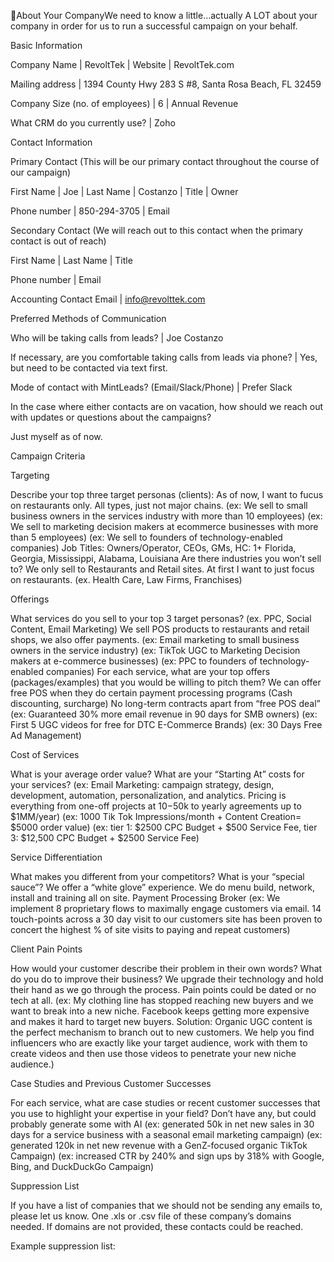 About Your CompanyWe need to know a little…actually A LOT about your company in order for us to run a successful campaign on your behalf. 


Basic Information

Company Name
 | RevoltTek
 | Website
 | RevoltTek.com

Mailing address
 | 1394 County Hwy 283 S #8, Santa Rosa Beach, FL 32459

Company Size (no. of employees)
 | 6
 | Annual Revenue

What CRM do you currently use?
 | Zoho

Contact Information

Primary Contact (This will be our primary contact throughout the course of our campaign)

First Name
 | Joe
 | Last Name
 | Costanzo
 | Title
 | Owner

Phone number
 | 850-294-3705
 | Email

Secondary Contact (We will reach out to this contact when the primary contact is out of reach)

First Name
 | Last Name
 | Title

Phone number
 | Email

Accounting Contact Email
 | info@revolttek.com

Preferred Methods of Communication

Who will be taking calls from leads?
 | Joe Costanzo

If necessary, are you comfortable taking calls from leads via phone?
 | Yes, but need to be contacted via text first.

Mode of contact with MintLeads? (Email/Slack/Phone)
 | Prefer Slack

In the case where either contacts are on vacation, how should we reach out with updates or questions about the campaigns?

Just myself as of now.


Campaign Criteria

Targeting

Describe your top three target personas (clients): As of now, I want to fucus on restaurants only. All types, just not major chains.
 (ex: We sell to small business owners in the services industry with more than 10 employees) 
 (ex: We sell to marketing decision makers at ecommerce businesses with more than 5 employees) 
 (ex: We sell to founders of technology-enabled companies) 
 Job Titles: Owners/Operator, CEOs, GMs, 
 HC: 1+ 
 Florida, Georgia, Mississippi, Alabama, Louisiana 
 Are there industries you won’t sell to? We only sell to Restaurants and Retail sites. At first I want to just focus on restaurants.
 (ex. Health Care, Law Firms, Franchises)

Offerings

What services do you sell to your top 3 target personas? (ex. PPC, Social Content, Email Marketing) 
 We sell POS products to restaurants and retail shops, we also offer payments.
 (ex: Email marketing to small business owners in the service industry)
 (ex: TikTok UGC to Marketing Decision makers at e-commerce businesses)
 (ex: PPC to founders of technology-enabled companies) 
 For each service, what are your top offers (packages/examples) that you would be willing to pitch them? 
 We can offer free POS when they do certain payment processing programs (Cash discounting, surcharge)
 No long-term contracts apart from “free POS deal” 
 (ex: Guaranteed 30% more email revenue in 90 days for SMB owners)
 (ex: First 5 UGC videos for free for DTC E-Commerce Brands)
 (ex: 30 Days Free Ad Management)

Cost of Services

What is your average order value? What are your “Starting At” costs for your services?
 (ex: Email Marketing: campaign strategy, design, development, automation, personalization, and analytics. Pricing is everything from one-off projects at $10-$50k to yearly agreements up to $1MM/year)
 (ex: 1000 Tik Tok Impressions/month + Content Creation= $5000 order value)
 (ex: tier 1: $2500 CPC Budget + $500 Service Fee, tier 3: $12,500 CPC Budget + $2500 Service Fee)

Service Differentiation

What makes you different from your competitors? What is your “special sauce”?
 We offer a “white glove” experience. We do menu build, network, install and training all on site.
 Payment Processing Broker
 (ex: We implement 8 proprietary flows to maximally engage customers via email. 14 touch-points across a 30 day visit to our customers site has been proven to concert the highest % of site visits to paying and repeat customers)

Client Pain Points

How would your customer describe their problem in their own words? What do you do to improve their business?
 We upgrade their technology and hold their hand as we go through the process. Pain points could be dated or no tech at all.
 (ex: My clothing line has stopped reaching new buyers and we want to break into a new niche. Facebook keeps getting more expensive and makes it hard to target new buyers.
 Solution: Organic UGC content is the perfect mechanism to branch out to new customers. We help you find influencers who are exactly like your target audience, work with them to create videos and then use those videos to penetrate your new niche audience.)

Case Studies and Previous Customer Successes

For each service, what are case studies or recent customer successes that you use to highlight your expertise in your field?
 Don’t have any, but could probably generate some with AI
 (ex: generated 50k in net new sales in 30 days for a service business with a seasonal email marketing campaign)
 (ex: generated 120k in net new revenue with a GenZ-focused organic TikTok Campaign) 
 (ex: increased CTR by 240% and sign ups by 318% with Google, Bing, and DuckDuckGo Campaign)


Suppression List

If you have a list of companies that we should not be sending any emails to, please let us know. 
 One .xls or .csv file of these company’s domains needed. If domains are not provided, these contacts could be reached.

Example suppression list:
